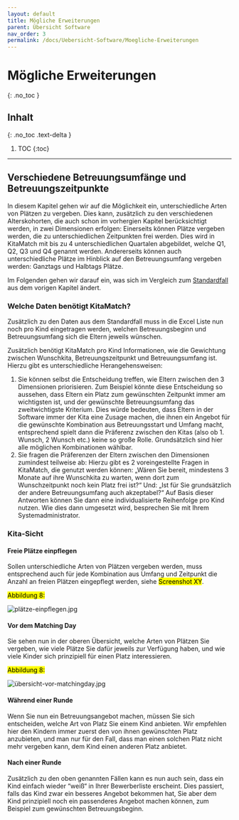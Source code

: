 ```yaml
---
layout: default
title: Mögliche Erweiterungen
parent: Übersicht Software
nav_order: 3
permalink: /docs/Uebersicht-Software/Moegliche-Erweiterungen
---
```


# Mögliche Erweiterungen
{: .no_toc }

## Inhalt
{: .no_toc .text-delta }

1. TOC
{:toc}

---

## Verschiedene Betreuungsumfänge und Betreuungszeitpunkte

In diesem Kapitel gehen wir auf die Möglichkeit ein, unterschiedliche Arten von Plätzen zu vergeben. Dies kann, zusätzlich zu den verschiedenen Alterskohorten, die auch schon im vorhergien Kapitel berücksichtigt werden, in zwei Dimensionen erfolgen: Einerseits können Plätze vergeben werden, die zu unterschiedlichen Zeitpunkten frei werden. Dies wird in KitaMatch mit bis zu 4 unterschiedlichen Quartalen abgebildet, welche Q1, Q2, Q3 und Q4 genannt werden. Andererseits können auch unterschiedliche Plätze im Hinblick auf den Betreuungsumfang vergeben werden:  Ganztags und Halbtags Plätze. 

Im Folgenden gehen wir darauf ein, was sich im Vergleich zum [Standardfall](/docs/Uebersicht-Software/Der-Standardfall) aus dem vorigen Kapitel ändert.

### Welche Daten benötigt KitaMatch?

Zusätzlich zu den Daten aus dem Standardfall muss in die Excel Liste nun noch pro Kind eingetragen werden, welchen Betreuungsbeginn und Betreuungsumfang sich die Eltern jeweils wünschen. 

Zusätzlich benötigt KitaMatch pro Kind Informationen, wie die Gewichtung zwischen Wunschkita, Betreuungszeitpunkt und Betreuungsumfang ist. Hierzu gibt es unterschiedliche Herangehensweisen: 
  1. Sie können selbst die Entscheidung treffen, wie Eltern zwischen den 3 Dimensionen priorisieren. Zum Beispiel könnte diese Entscheidung so aussehen, dass Eltern ein Platz zum gewünschten Zeitpunkt immer am wichtigsten ist, und der gewünschte Betreuungsumfang das zweitwichtigste Kriterium. Dies würde bedeuten, dass Eltern in der Software immer der Kita eine Zusage machen, die ihnen ein Angebot für die gewünschte Kombination aus Betreuungsstart und Umfang macht, entsprechend spielt dann die Präferenz zwischen den Kitas (also ob 1. Wunsch, 2 Wunsch etc.) keine so große Rolle. Grundsätzlich sind hier alle möglichen Kombinationen wählbar.
  2. Sie fragen die Präferenzen der Eltern zwischen den Dimensionen zumindest teilweise ab: Hierzu gibt es 2 voreingestellte Fragen in KitaMatch, die genutzt werden können: „Wären Sie bereit, mindestens 3 Monate auf ihre Wunschkita zu warten, wenn dort zum Wunschzeitpunkt noch kein Platz frei ist?“ Und: „Ist für Sie grundsätzlich der andere Betreuungsumfang auch akzeptabel?“ Auf Basis dieser Antworten können Sie dann eine individualisierte Reihenfolge pro Kind nutzen. Wie dies dann umgesetzt wird, besprechen Sie mit Ihrem Systemadministrator.

### Kita-Sicht

#### Freie Plätze einpflegen

Sollen unterschiedliche Arten von Plätzen vergeben werden, muss entsprechend auch für jede Kombination aus Umfang und Zeitpunkt die Anzahl an freien Plätzen eingepflegt werden, siehe <mark>Screenshot XY</mark>. 

<mark>Abbildung 8:</mark>

![plätze-einpflegen.jpg](../../assets/images/plätze-einpflegen.jpg)


#### Vor dem Matching Day

Sie sehen nun in der oberen Übersicht, welche Arten von Plätzen Sie vergeben, wie viele Plätze Sie dafür jeweils zur Verfügung haben, und wie viele Kinder sich prinzipiell für einen Platz interessieren. 

<mark>Abbildung 8:</mark>

![übersicht-vor-matchingday.jpg](../../assets/images/übersicht-vor-matchingday.jpg)


#### Während einer Runde 

Wenn Sie nun ein Betreuungsangebot machen, müssen Sie sich entscheiden, welche Art von Platz Sie einem Kind anbieten. Wir empfehlen hier den Kindern immer zuerst den von ihnen gewünschten Platz anzubieten, und man nur für den Fall, dass man einen solchen Platz nicht mehr vergeben kann, dem Kind einen anderen Platz anbietet.


#### Nach einer Runde 

Zusätzlich zu den oben genannten Fällen kann es nun auch sein, dass ein Kind einfach wieder “weiß“ in Ihrer Bewerberliste erscheint. Dies passiert, falls das Kind zwar ein besseres Angebot bekommen hat, Sie aber dem Kind prinzipiell noch ein passenderes Angebot machen können, zum Beispiel zum gewünschten Betreuungsbeginn. 
